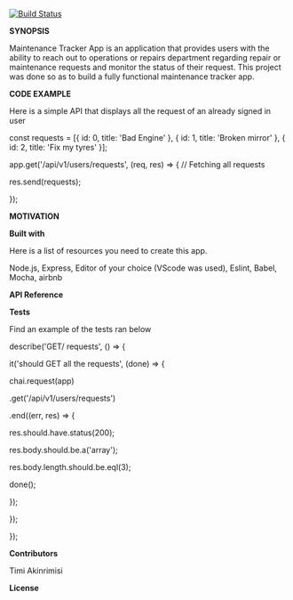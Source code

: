[![Build Status](https://travis-ci.org/timiakin/maintenance-tracker.svg?branch=feature)](https://travis-ci.org/timiakin/maintenance-tracker)


**SYNOPSIS**

Maintenance Tracker App is an application that provides users with the ability to reach out to operations or repairs department regarding repair or maintenance requests and monitor the status of their request. This project was done so as to build a fully functional maintenance tracker app. 

**CODE EXAMPLE**

Here is a simple API that displays all the request of an already signed in user 

const requests = [{ id: 0, title: 'Bad Engine' }, { id: 1, title: 'Broken mirror' }, { id: 2, title: 'Fix my tyres' }];

app.get('/api/v1/users/requests', (req, res) => { // Fetching all requests
 
 res.send(requests);

});

**MOTIVATION**

**Built with**

Here is a list of resources you need to create this app.

Node.js, Express, Editor of your choice (VScode was used), Eslint, Babel, Mocha, airbnb

**API Reference**

**Tests**

Find an example of the tests ran below

describe('GET/ requests', () => {
  
  it('should GET all the requests', (done) => {
  
  chai.request(app)
  
  .get('/api/v1/users/requests')
  
  .end((err, res) => {
  
  res.should.have.status(200);
  
  res.body.should.be.a('array');
  
  res.body.length.should.be.eql(3);
  
  done();
  
  });
  
  });

});

**Contributors**

Timi Akinrimisi

**License**


